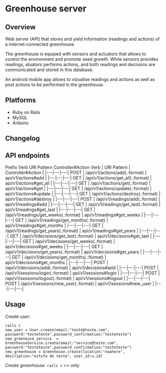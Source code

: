 # Greenhouse server

## Overview
Web server (API) that stores and yield information (readings and actions) of a internet-connected greenhouse.

The greenhouse is equiped with sensors and actuators that allows to control the environment and promote seed growth. While sensors provides readings, atuators performs actions, and both readings and decisions are communicated and stored in this database.

An android mobile app allows to vizualise readings and actions as well as post actions to be performed in the greenhouse.

## Platforms
- Ruby on Rails
- MySQL
- Arduino

## Changelog

## API endpoints
Prefix Verb URI Pattern                            Controller#Action
Verb | URI Pattern | Controller#Action |
|---|---|---|
POST | /api/v1/actions/add(.:format) | api/v1/actions#add |
|---|---|---|
GET | /api/v1/actions/get_all(.:format) | api/v1/actions#get_all |
|---|---|---|
GET | /api/v1/actions/get(.:format) | api/v1/actions#get |
|---|---|---|
GET | /api/v1/actions/update(.:format) | api/v1/actions#update |
|---|---|---|
GET | /api/v1/actions/destroy(.:format) | api/v1/actions#destroy |
|---|---|---|
POST | /api/v1/readings/add(.:format) | api/v1/readings#add |
|---|---|---|
GET | /api/v1/readings/get_last(.:format) | api/v1/readings#get_last |
|---|---|---|
GET | /api/v1/readings/get_weeks(.:format) | api/v1/readings#get_weeks |
|---|---|---|
GET | /api/v1/readings/get_months(.:format) | api/v1/readings#get_months |
|---|---|---|
GET | /api/v1/readings/get_years(.:format) | api/v1/readings#get_years |
|---|---|---|
GET | /api/v1/decisions/get_last(.:format) | api/v1/decisions#get_last |
|---|---|---|
GET | /api/v1/decisions/get_weeks(.:format) | api/v1/decisions#get_weeks |
|---|---|---|
GET | /api/v1/decisions/get_years(.:format) | api/v1/decisions#get_years |
|---|---|---|
GET | /api/v1/decisions/get_months(.:format) | api/v1/decisions#get_months |
|---|---|---|
POST | /api/v1/decisions/add(.:format) | api/v1/decisions#add |
|---|---|---|
POST | /api/v1/sessions/login(.:format) | api/v1/sessions#login |
|---|---|---|
POST | /api/v1/sessions/logout(.:format) | api/v1/sessions#logout |
|---|---|---|
POST | /api/v1/sessions/new_user(.:format) | api/v1/sessions#new_user |
|---|---|---|


## Usage
*Create user:* 
```
rails c
new_user = User.create(email:"teste@teste.com", password:"testeteste",password_confirmation:"testeteste")
new_greenouse_service  = GreenhouseService.create(email:"service@teste.com", password:"testeteste",password_confirmation:"testeteste")
new_greenhouse = Greenhouse.create(location:"nowhere", description:"estufa de teste", user_id:u.id)
```
*Create greenhouse:* ```rails c``` >> only
